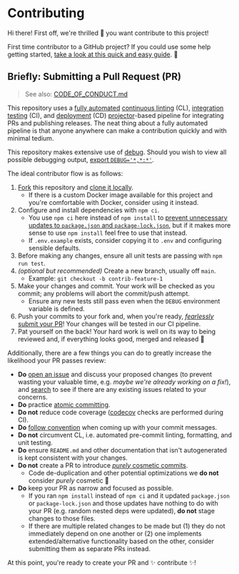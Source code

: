 # Contributing

Hi there! First off, we're thrilled 🤩 you want contribute to this project!

First time contributor to a GitHub project? If you could use some help getting
started, [take a look at this quick and easy guide][how-to-contribute]. 💜

## Briefly: Submitting a Pull Request (PR)

> See also: [CODE_OF_CONDUCT.md][code-of-conduct]

This repository uses a [fully automated][github-actions] [continuous
linting][husky-cl] (CL), [integration testing][gha-ci] (CI), and
[deployment][gha-ci] (CD) [projector][projector]-based pipeline for integrating
PRs and publishing releases. The neat thing about a fully automated pipeline is
that anyone anywhere can make a contribution quickly and with minimal tedium.

This repository makes extensive use of [debug][pkg-debug]. Should you wish to
view all possible debugging output, [export
`DEBUG='*,*:*'`][pkg-debug-wildcards].

The ideal contributor flow is as follows:

1.  [Fork][fork] this repository and [clone it locally][how-to-clone].
    - If there is a custom Docker image available for this project and you're
      comfortable with Docker, consider using it instead.
2.  Configure and install dependencies with `npm ci`.
    - You use `npm ci` here instead of `npm install` to [prevent unnecessary
      updates to `package.json` and `package-lock.json`][npm-ci], but if it
      makes more sense to use `npm install` feel free to use that instead.
    - If `.env.example` exists, consider copying it to `.env` and configuring
      sensible defaults.
3.  Before making any changes, ensure all unit tests are passing with
    `npm run test`.
4.  _(optional but recommended)_ Create a new branch, usually off `main`.
    - Example: `git checkout -b contrib-feature-1`
5.  Make your changes and commit. Your work will be checked as you commit; any
    problems will abort the commit/push attempt.
    - Ensure any new tests still pass even when the `DEBUG` environment variable
      is defined.
6.  Push your commits to your fork and, when you're ready, [_fearlessly_ submit
    your PR][pr-compare]! Your changes will be tested in our CI pipeline.
7.  Pat yourself on the back! Your hard work is well on its way to being
    reviewed and, if everything looks good, merged and released 🚀

Additionally, there are a few things you can do to greatly increase the
likelihood your PR passes review:

- **Do** [open an issue][choose-new-issue] and discuss your proposed changes (to
  prevent wasting your valuable time, e.g. _maybe we're already working on a
  fix!_), and [search][open-issues] to see if there are any existing issues
  related to your concerns.
- **Do** practice [atomic committing][atomic-commits].
- **Do not** reduce code coverage ([codecov][codecov] checks are performed
  during CI).
- **Do** [follow convention][conventional-commits] when coming up with your
  commit messages.
- **Do not** circumvent CL, i.e. automated pre-commit linting, formatting, and
  unit testing.
- **Do** ensure `README.md` and other documentation that isn't autogenerated is
  kept consistent with your changes.
- **Do not** create a PR to introduce [_purely_ cosmetic
  commits][cosmetic-commits].
  - Code de-duplication and other potential optimizations we **do not** consider
    _purely_ cosmetic 🙂
- **Do** keep your PR as narrow and focused as possible.
  - If you ran `npm install` instead of `npm ci` and it updated `package.json`
    or `package-lock.json` and those updates have nothing to do with your PR
    (e.g. random nested deps were updated), **do not** stage changes to those
    files.
  - If there are multiple related changes to be made but (1) they do not
    immediately depend on one another or (2) one implements extended/alternative
    functionality based on the other, consider submitting them as separate PRs
    instead.

At this point, you're ready to create your PR and ✨ contribute ✨!

[how-to-contribute]: https://www.dataschool.io/how-to-contribute-on-github
[code-of-conduct]: /.github/CODE_OF_CONDUCT.md
[github-actions]: https://github.com/features/actions
[husky-cl]: https://github.com/Xunnamius/projector/tree/main/.husky
[gha-ci]: .github/workflows/build-test.yml
[projector]: https://github.com/Xunnamius/projector#readme
[pkg-debug]: https://www.npmjs.com/package/debug
[pkg-debug-wildcards]: https://www.npmjs.com/package/debug#wildcards
[fork]: https://github.com/Xunnamius/projector/fork
[how-to-clone]:
  https://docs.github.com/en/free-pro-team@latest/github/creating-cloning-and-archiving-repositories/cloning-a-repository
[npm-ci]: https://docs.npmjs.com/cli/v6/commands/npm-ci
[pr-compare]: https://github.com/Xunnamius/projector/compare
[choose-new-issue]: https://github.com/Xunnamius/projector/issues/new/choose
[open-issues]: https://github.com/Xunnamius/projector/issues?q=
[atomic-commits]: https://www.codewithjason.com/atomic-commits-testing/
[codecov]: https://about.codecov.io/
[conventional-commits]: https://www.conventionalcommits.org/en/v1.0.0/#summary
[cosmetic-commits]:
  https://github.com/rails/rails/pull/13771#issuecomment-32746700
